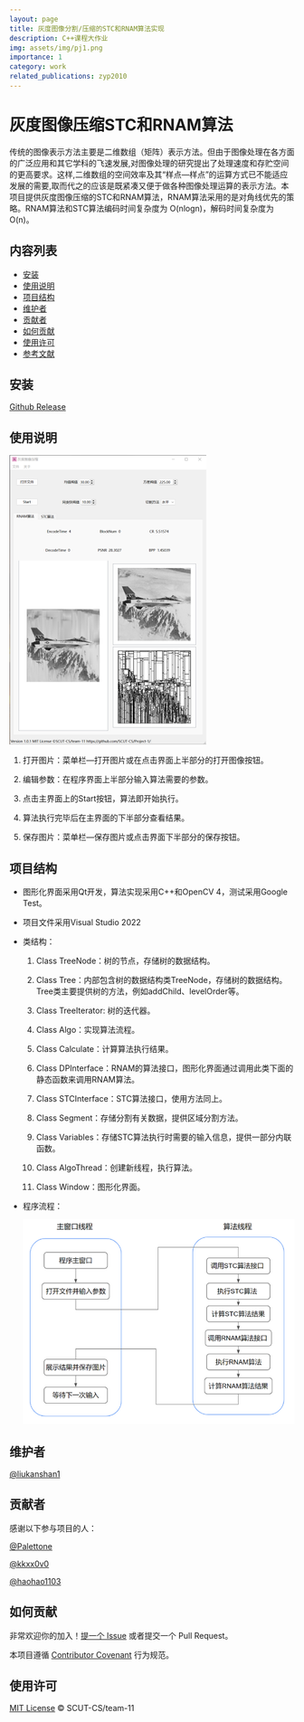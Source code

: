 ```yaml
---
layout: page
title: 灰度图像分割/压缩的STC和RNAM算法实现
description: C++课程大作业
img: assets/img/pj1.png
importance: 1
category: work
related_publications: zyp2010
---
```


# 灰度图像压缩STC和RNAM算法

​		传统的图像表示方法主要是二维数组（矩阵）表示方法。但由于图像处理在各方面的广泛应用和其它学科的飞速发展,对图像处理的研究提出了处理速度和存贮空间的更高要求。这样,二维数组的空间效率及其“样点—样点”的运算方式已不能适应发展的需要,取而代之的应该是既紧凑又便于做各种图像处理运算的表示方法。本项目提供灰度图像压缩的STC和RNAM算法，RNAM算法采用的是对角线优先的策略。RNAM算法和STC算法编码时间复杂度为 O(nlogn)，解码时间复杂度为 O(n)。

## 内容列表

- [安装](#安装)
- [使用说明](#使用说明)
- [项目结构](#项目结构)
- [维护者](#维护者)
- [贡献者](#贡献者)
- [如何贡献](#如何贡献)
- [使用许可](#使用许可)
- [参考文献](#参考文献)

## 安装

[Github Release](https://github.com/SCUT-CS/Project-1/releases)

## 使用说明

<img src="https://github.com/SCUT-CS/Project-1/blob/main/Image/%E7%A8%8B%E5%BA%8F%E8%BF%90%E8%A1%8C%E7%A4%BA%E6%84%8F%E5%9B%BE.png?raw=true" alt="程序运行示意图" style="zoom: 50%;" />

1. 打开图片：菜单栏—打开图片或在点击界面上半部分的打开图像按钮。

2. 编辑参数：在程序界面上半部分输入算法需要的参数。

3. 点击主界面上的Start按钮，算法即开始执行。

4. 算法执行完毕后在主界面的下半部分查看结果。

5. 保存图片：菜单栏—保存图片或点击界面下半部分的保存按钮。

## 项目结构

- 图形化界面采用Qt开发，算法实现采用C++和OpenCV 4，测试采用Google Test。

- 项目文件采用Visual Studio 2022

- 类结构：

  1. Class TreeNode：树的节点，存储树的数据结构。

  2. Class Tree：内部包含树的数据结构类TreeNode，存储树的数据结构。Tree类主要提供树的方法，例如addChild、levelOrder等。

  3. Class TreeIterator: 树的迭代器。

  4. Class Algo：实现算法流程。

  5. Class Calculate：计算算法执行结果。

  6. Class DPInterface：RNAM的算法接口，图形化界面通过调用此类下面的静态函数来调用RNAM算法。

  7. Class STCInterface：STC算法接口，使用方法同上。

  8. Class Segment：存储分割有关数据，提供区域分割方法。

  9. Class Variables：存储STC算法执行时需要的输入信息，提供一部分内联函数。
  10. Class AlgoThread：创建新线程，执行算法。
  11. Class Window：图形化界面。

- 程序流程：

  ![程序流程图](https://github.com/SCUT-CS/Project-1/blob/main/Image/%E7%A8%8B%E5%BA%8F%E6%B5%81%E7%A8%8B.png?raw=true)

## 维护者

[@liukanshan1](https://github.com/liukanshan1)

## 贡献者

感谢以下参与项目的人：

[@Palettone](https://github.com/Palettone)

[@kkxx0v0](https://github.com/kkxx0v0)

[@haohao1103](https://github.com/haohao1103)

## 如何贡献

非常欢迎你的加入！[提一个 Issue](https://github.com/SCUT-CS/Project-1/issues) 或者提交一个 Pull Request。

本项目遵循 [Contributor Covenant](http://contributor-covenant.org/version/1/3/0/) 行为规范。


## 使用许可

[MIT License](licence) © SCUT-CS/team-11
